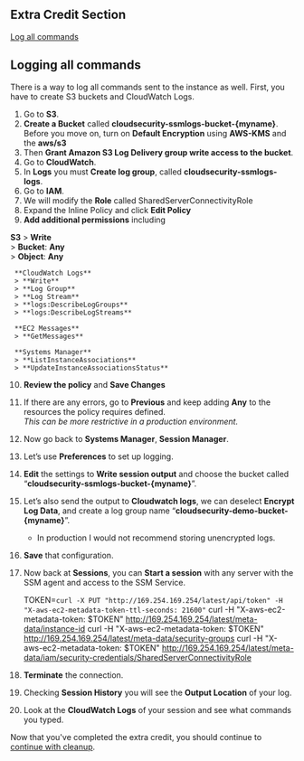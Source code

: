 ## Extra Credit Section
[Log all commands](#logging-all-commands)

## Logging all commands
There is a way to log all commands sent to the instance as well. First, you have to create S3 buckets and CloudWatch Logs.

1.    Go to **S3**.
2.    **Create a Bucket** called **cloudsecurity-ssmlogs-bucket-{myname}**. Before you move on, turn on **Default Encryption** using **AWS-KMS** and the **aws/s3**
3.    Then **Grant Amazon S3 Log Delivery group write access to the bucket**.
4.    Go to **CloudWatch**.
5.    In **Logs** you must **Create log group**, called **cloudsecurity-ssmlogs-logs**.
6.    Go to **IAM**.
7.    We will modify the **Role** called SharedServerConnectivityRole
8.    Expand the Inline Policy and click **Edit Policy**
9.    **Add additional permissions** including

[//]: # (Comment: To make linebreaks work here, you have to have two invisible spaces after each line.)
  	 **S3**
	 > **Write**   
	 > **Bucket**: **Any**   
	 > **Object**: **Any**

  	 **CloudWatch Logs**
	 > **Write**   
	 > **Log Group**   
	 > **Log Stream**   
	 > **logs:DescribeLogGroups**   
	 > **logs:DescribeLogStreams**   

  	 **EC2 Messages**
	 > **GetMessages**   

	 **Systems Manager**
	 > **ListInstanceAssociations**   
	 > **UpdateInstanceAssociationsStatus**   

10.    **Review the policy** and **Save Changes**
11.    If there are any errors, go to **Previous** and keep adding **Any** to the resources the policy requires defined.  
_This can be more restrictive in a production environment._
12.    Now go back to **Systems Manager**, **Session Manager**.
13.    Let’s use **Preferences** to set up logging.
14.    **Edit** the settings to **Write session output** and choose the bucket called “**cloudsecurity-ssmlogs-bucket-{myname}**”. 
15.    Let’s also send the output to **Cloudwatch logs**, we can deselect **Encrypt Log Data**, and create a log group name “**cloudsecurity-demo-bucket-{myname}**”.
         * In production I would not recommend storing unencrypted logs.
16.    **Save** that configuration.
17.    Now back at **Sessions**, you can **Start a session** with any server with the SSM agent and access to the SSM Service.

         TOKEN=`curl -X PUT "http://169.254.169.254/latest/api/token" -H "X-aws-ec2-metadata-token-ttl-seconds: 21600"`
         curl -H "X-aws-ec2-metadata-token: $TOKEN"  http://169.254.169.254/latest/meta-data/instance-id
         curl -H "X-aws-ec2-metadata-token: $TOKEN"  http://169.254.169.254/latest/meta-data/security-groups
         curl -H "X-aws-ec2-metadata-token: $TOKEN"  http://169.254.169.254/latest/meta-data/iam/security-credentials/SharedServerConnectivityRole

18.    **Terminate** the connection.
19.    Checking **Session History** you will see the **Output Location** of your log.
20.    Look at the **CloudWatch Logs** of your session and see what commands you typed.

Now that you've completed the extra credit, you should continue to [continue with cleanup](./cleanup.md).
